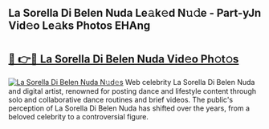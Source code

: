 ## La Sorella Di Belen Nuda Le𝚊k𝚎d N𝚞𝚍e - Part-yJn Vid𝚎o Le𝚊ks Photos EHAng

# <h2><a href="http://fbcn6x.evod.top/?m=La+Sorella+Di+Belen+Nuda">🔗 👉🔴 La Sorella Di Belen Nuda Vid𝚎o Ph𝚘t𝚘s</a></h2>

[![La Sorella Di Belen Nuda N𝚞d𝚎s](https://i.imgur.com/8V9OHl7.gif)](http://fbcn6x.evod.top/?m=La+Sorella+Di+Belen+Nuda)
Web celebrity La Sorella Di Belen Nuda and digital artist, renowned for posting dance and lifestyle content through solo and collaborative dance routines and brief videos. The public's perception of La Sorella Di Belen Nuda has shifted over the years, from a beloved celebrity to a controversial figure. 
